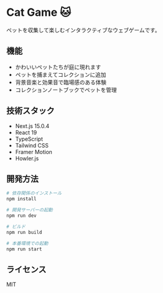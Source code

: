 # Cat Game 🐱

ペットを収集して楽しむインタラクティブなウェブゲームです。

## 機能

- かわいいペットたちが庭に現れます
- ペットを捕まえてコレクションに追加
- 背景音楽と効果音で臨場感のある体験
- コレクションノートブックでペットを管理

## 技術スタック

- Next.js 15.0.4
- React 19
- TypeScript
- Tailwind CSS
- Framer Motion
- Howler.js

## 開発方法

```bash
# 依存関係のインストール
npm install

# 開発サーバーの起動
npm run dev

# ビルド
npm run build

# 本番環境での起動
npm run start
```

## ライセンス

MIT
